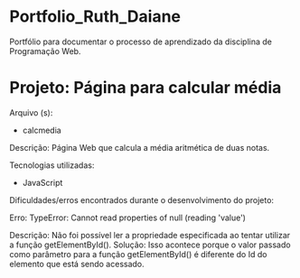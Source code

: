 # Portfolio_Ruth_Daiane
Portfólio para documentar o processo de aprendizado da disciplina de Programação Web.

<h1>Projeto: Página para calcular média</h1>

Arquivo (s):
<ul>
   <li>calcmedia</li>
</ul>

Descrição: Página Web que calcula a média aritmética de duas notas.

Tecnologias utilizadas:

<ul>
   <li>JavaScript</li>
</ul>

Dificuldades/erros encontrados durante o desenvolvimento do projeto:

Erro: TypeError: Cannot read properties of null (reading 'value')

Descrição: Não foi possível ler a propriedade especificada ao tentar utilizar a função getElementById().
Solução: Isso acontece porque o valor passado como parâmetro para a função getElementById() é diferente do Id do elemento que está sendo acessado.
